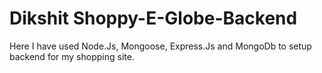# Dikshit Shoppy-E-Globe-Backend
Here I have used Node.Js, Mongoose, Express.Js and MongoDb to setup backend for my shopping site.
